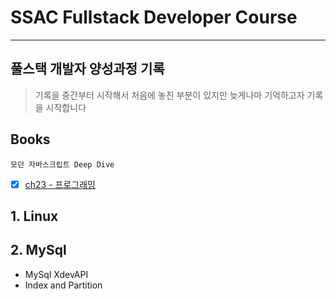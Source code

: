 # SSAC Fullstack Developer Course

---

## 풀스택 개발자 양성과정 기록

> 기록을 중간부터 시작해서 처음에 놓친 부분이 있지만 늦게나마 기억하고자 기록을 시작합니다
## Books
`모던 자바스크립트 Deep Dive`
- [x] [ch23 - 프로그래밍](https://github.com/june6723/ssac-fullstack/blob/master/Books/JSDeepDive/ch23.Execution_Context.md)
## 1. Linux

## 2. MySql

- MySql XdevAPI
- Index and Partition
